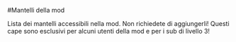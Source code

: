 #Mantelli della mod

Lista dei mantelli accessibili nella mod. Non richiedete di aggiungerli! Questi cape sono esclusivi per alcuni utenti della mod e per i sub di livello 3!
